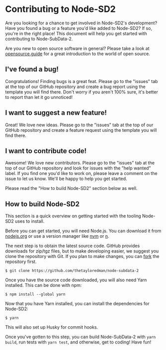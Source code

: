 # Contributing to Node-SD2

Are you looking for a chance to get involved in Node-SD2's development? Have you found a bug or a feature you'd like added to Node-SD2? If so, you're in the right place! This document will help you get started with contributing to Node-SubData-2.

Are you new to open source software in general? Please take a look at [opensource.guide](https://opensource.guide/) for a great introduction to the world of open source.

## I've found a bug!

Congratulations! Finding bugs is a great feat. Please go to the "issues" tab at the top of our GitHub repository and create a bug report using the template you will find there. Don't worry if you aren't 100% sure, it's better to report than let it go unnoticed!

## I want to suggest a new feature!

Great! We love new ideas. Please go to the "issues" tab at the top of our GitHub repository and create a feature request using the template you will find there.

## I want to contribute code!

Awesome! We love new contributors. Please go to the "issues" tab at the top of our GitHub repository and look for issues with the "help wanted" label. If you find one you'd like to work on, please leave a comment on the issue to let us know. We'll be happy to help you get started.

Please read the "How to build Node-SD2" section below as well.

## How to build Node-SD2

This section is a quick overview on getting started with the tooling Node-SD2 uses to install.

Before you can get started, you will need Node.js. You can download it from [nodejs.org](https://nodejs.org/en/) or use a version manager like [nvm](https://github.com/nvm-sh/nvm) or [n](https://npmjs.com/package/n).

The next step is to obtain the latest source code. GitHub provides downloads for zip/tgz files, but to make developing easier, we suggest you clone the repository with Git. If you plan to make changes, you can [fork](https://github.com/thetayloredman/node-subdata-2/fork) the repository first.

```
$ git clone https://github.com/thetayloredman/node-subdata-2
```

Once you have the source code downloaded, you will also need Yarn installed. This can be done with npm:

```
$ npm install --global yarn
```

Now that you have Yarn installed, you can install the dependencies for Node-SD2:

```
$ yarn
```

This will also set up Husky for commit hooks.

Once you've gotten to this step, you can build Node-SubData-2 with `yarn build`, run tests with `yarn test`, and otherwise, get to coding! Have fun!
